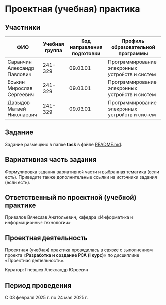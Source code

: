 # Проектная (учебная) практика

## Участники

| ФИО | Учебная группа | Код направления подготовки | Профиль образовательной программы |
|-|-|-|-|
| Саранчин Александр Павлович | 241-329 | 09.03.01 | Программирование элекронных устройств и систем |
| Еськин Мирослав Сергеевич | 241-329 | 09.03.01 | Программирование элекронных устройств и систем |
| Давыдов Матвей Николаевич | 241-329 | 09.03.01 | Программирование элекронных устройств и систем |

## Задание

Задание размещено в папке **task** в файле [README.md](task/README.md).

## Вариативная часть задания

Формулировка задания вариативной части и выбранная тематика (если есть). Приведите также дополнительные ссылки на источники задания (если есть).

## Ответственный по проектной (учебной) практике

Привалов Вячеслав Анатольевич, кафедра «Информатика и информационные технологии»

## Проектная деятельность

Проектная (учебная) практика проводилась в связке с выполнением проекта «**Разработка и создание РЭА (I курс)**» по дисциплине «Проектная деятельность».

Куратор: Гневшев Александр Юрьевич

## Период проведения

С 03 февраля 2025 г. по 24 мая 2025 г.
